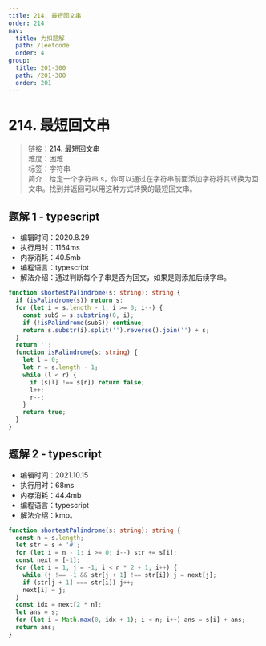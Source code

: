 ```yaml
---
title: 214. 最短回文串
order: 214
nav:
  title: 力扣题解
  path: /leetcode
  order: 4
group:
  title: 201-300
  path: /201-300
  order: 201
---
```


# 214. 最短回文串

> 链接：[214. 最短回文串](https://leetcode-cn.com/problems/shortest-palindrome/)  
> 难度：困难  
> 标签：字符串  
> 简介：给定一个字符串 s，你可以通过在字符串前面添加字符将其转换为回文串。找到并返回可以用这种方式转换的最短回文串。

## 题解 1 - typescript

- 编辑时间：2020.8.29
- 执行用时：1164ms
- 内存消耗：40.5mb
- 编程语言：typescript
- 解法介绍：通过判断每个子串是否为回文，如果是则添加后续字串。

```typescript
function shortestPalindrome(s: string): string {
  if (isPalindrome(s)) return s;
  for (let i = s.length - 1; i >= 0; i--) {
    const subS = s.substring(0, i);
    if (!isPalindrome(subS)) continue;
    return s.substr(i).split('').reverse().join('') + s;
  }
  return '';
  function isPalindrome(s: string) {
    let l = 0;
    let r = s.length - 1;
    while (l < r) {
      if (s[l] !== s[r]) return false;
      l++;
      r--;
    }
    return true;
  }
}
```

## 题解 2 - typescript

- 编辑时间：2021.10.15
- 执行用时：68ms
- 内存消耗：44.4mb
- 编程语言：typescript
- 解法介绍：kmp。

```typescript
function shortestPalindrome(s: string): string {
  const n = s.length;
  let str = s + '#';
  for (let i = n - 1; i >= 0; i--) str += s[i];
  const next = [-1];
  for (let i = 1, j = -1; i < n * 2 + 1; i++) {
    while (j !== -1 && str[j + 1] !== str[i]) j = next[j];
    if (str[j + 1] === str[i]) j++;
    next[i] = j;
  }
  const idx = next[2 * n];
  let ans = s;
  for (let i = Math.max(0, idx + 1); i < n; i++) ans = s[i] + ans;
  return ans;
}
```
